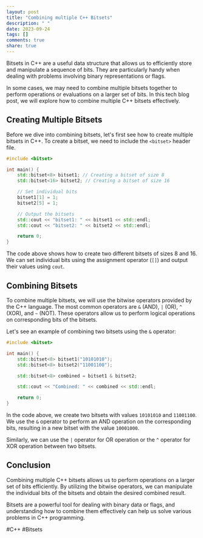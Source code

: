 ```yaml
---
layout: post
title: "Combining multiple C++ Bitsets"
description: " "
date: 2023-09-24
tags: []
comments: true
share: true
---
```


Bitsets in C++ are a useful data structure that allows us to efficiently store and manipulate a sequence of bits. They are particularly handy when dealing with problems involving binary representations or flags.

In some cases, we may need to combine multiple bitsets together to perform operations or evaluations on a larger set of bits. In this tech blog post, we will explore how to combine multiple C++ bitsets effectively.

## Creating Multiple Bitsets

Before we dive into combining bitsets, let's first see how to create multiple bitsets in C++. To create a bitset, we need to include the `<bitset>` header file.

```cpp
#include <bitset>

int main() {
    std::bitset<8> bitset1; // Creating a bitset of size 8
    std::bitset<16> bitset2; // Creating a bitset of size 16

    // Set individual bits
    bitset1[1] = 1;
    bitset2[5] = 1;

    // Output the bitsets
    std::cout << "bitset1: " << bitset1 << std::endl;
    std::cout << "bitset2: " << bitset2 << std::endl;

    return 0;
}
```

The code above shows how to create two different bitsets of sizes 8 and 16. We can set individual bits using the assignment operator (`[]`) and output their values using `cout`.

## Combining Bitsets

To combine multiple bitsets, we will use the bitwise operators provided by the C++ language. The most common operators are `&` (AND), `|` (OR), `^` (XOR), and `~` (NOT). These operators allow us to perform logical operations on corresponding bits of the bitsets.

Let's see an example of combining two bitsets using the `&` operator:

```cpp
#include <bitset>

int main() {
    std::bitset<8> bitset1("10101010");
    std::bitset<8> bitset2("11001100");

    std::bitset<8> combined = bitset1 & bitset2;

    std::cout << "Combined: " << combined << std::endl;

    return 0;
}
```

In the code above, we create two bitsets with values `10101010` and `11001100`. We use the `&` operator to perform an AND operation on the corresponding bits, resulting in a new bitset with the value `10001000`.

Similarly, we can use the `|` operator for OR operation or the `^` operator for XOR operation between two bitsets.

## Conclusion

Combining multiple C++ bitsets allows us to perform operations on a larger set of bits efficiently. By utilizing the bitwise operators, we can manipulate the individual bits of the bitsets and obtain the desired combined result.

Bitsets are a powerful tool for dealing with binary data or flags, and understanding how to combine them effectively can help us solve various problems in C++ programming.

#C++ #Bitsets